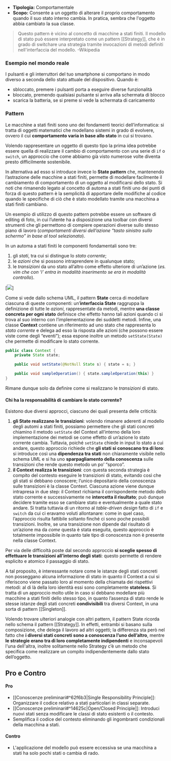- **Tipologia:** Comportamentale
- **Scopo:** Consente a un oggetto di alterare il proprio comportamento quando il suo stato interno cambia. In pratica, sembra che l'oggetto abbia cambiato la sua classe.

> Questo pattern è vicino al concetto di macchine a stati finiti. Il modello di stato può essere interpretato come un pattern [[Strategy]], che è in grado di switchare una strategia tramite invocazioni di metodi definiti nell'interfaccia del modello.
> -Wikipedia

### Esempio nel mondo reale

I pulsanti e gli interruttori del tuo smartphone si comportano in modo diverso a seconda dello stato attuale del dispositivo. Quando è:
- sbloccato, premere i pulsanti porta a eseguire diverse funzionalità
- bloccato, premendo qualsiasi pulsante si arriva alla schermata di blocco
- scarica la batteria, se si preme si vede la schermata di caricamento


### Pattern

Le macchine a stati finiti sono uno dei fondamenti teorici dell’informatica: si tratta di oggetti matematici che modellano sistemi in grado di evolvere, ovvero il cui **comportamento varia in base allo stato** in cui si trovano.

Volendo rappresentare un oggetto di questo tipo la prima idea potrebbe essere quella di realizzare il cambio di comportamento con una serie di `if` o `switch`, un approccio che come abbiamo già visto numerose volte diventa presto difficilmente sostenibile.  

In alternativa ad esso si introduce invece lo **State pattern** che, mantenendo l’astrazione delle macchine a stati finiti, permette di modellare facilmente il cambiamento di comportamento di un oggetto al modificarsi dello stato. Si noti che rimanendo legato al concetto di automa a stati finiti uno dei punti di forza di questo pattern è la semplicità di apportare delle modifiche al codice quando le specifiche di ciò che è stato modellato tramite una macchina a stati finiti cambiano.

Un esempio di utilizzo di questo pattern potrebbe essere un software di editing di foto, in cui l’utente ha a disposizione una toolbar con diversi strumenti che gli permettono di compiere operazioni diverse sullo stesso piano di lavoro (_comportamenti diversi dell’azione “tasto sinistro sullo schermo” in base al tool selezionato_).

In un automa a stati finiti le componenti fondamentali sono tre:
1. gli _stati_, tra cui si distingue lo _stato corrente_;
2. le _azioni_ che si possono intraprendere in qualunque stato;
3. le _transizioni_ da uno stato all’altro come effetto ulteriore di un’azione (_es. vim che con ‘i’ entra in modalità inserimento se era in modalità controllo_).

[![](https://marcobuster.github.io/sweng/mdbook-plantuml-img/38e69dd4186f73b149fe9a89fca3174d2fe654a6.svg)]

Come si vede dallo schema UML, il pattern **State** cerca di modellare ciascuna di queste componenti: un’**interfaccia State** raggruppa la definizione di tutte le _azioni_, rappresentate da metodi, mentre **una classe concreta per ogni stato** definisce che effetto hanno tali azioni quando ci si trova al suo interno con l’implementazione dei suddetti metodi. Infine, una classe **Context** contiene un riferimento ad uno stato che rappresenta lo _stato corrente_ e delega ad esso la risposta alle azioni (che possono essere viste come degli “eventi”); essa espone inoltre un metodo `setState(State)` che permette di modificare lo stato corrente.

```java
public class Context {
    private State state;

    public void setState(@NotNull State s) { state = s; }

    public void sampleOperation() { state.sampleOperation(this) }
}
```

Rimane dunque solo da definire come si realizzano le _transizioni_ di stato.
#### Chi ha la responsabilità di cambiare lo stato corrente? 
Esistono due diversi approcci, ciascuno dei quali presenta delle criticità:
1. **gli State realizzano le transizioni**: volendo rimanere aderenti al modello degli automi a stati finiti, possiamo permettere che gli stati concreti chiamino il metodo `setState` del Context all’interno della loro implementazione dei metodi se come effetto di un’azione lo stato corrente cambia. Tuttavia, poiché `setState` chiede in input lo stato a cui andare, questo approccio richiede che **gli stati si conoscano tra di loro**: si introduce così una **dipendenza tra stati** non chiaramente visibile nello schema UML e si ha uno **sparpagliamento della conoscenza** sulle transizioni che rende questo metodo un po’ “sporco”.
2. **il Context realizza le transizioni**: con questa seconda strategia è compito del contesto eseguire le transizioni di stato, evitando così che gli stati si debbano conoscere; l’unico depositario della conoscenza sulle transizioni è la classe Context. 
   Ciascuna azione viene dunque intrapresa in due step: il Context richiama il corrispondente metodo dello stato corrente e successivamente ne **intercetta il risultato**; può dunque decidere tramite esso se cambiare stato e eventualmente a quale stato andare. 
   Si tratta tuttavia di un ritorno al _table-driven design_ fatto di `if` e `switch` da cui ci eravamo voluti allontanare: come in quel caso, l’approccio risulta fattibile soltanto finché ci sono poche possibili transizioni. Inoltre, se una transizione non dipende dal risultato di un’azione ma da _come_ questa è stata eseguita, questo approccio è totalmente impossibile in quanto tale tipo di conoscenza non è presente nella classe Context.


Per via delle difficoltà poste dal secondo approccio **si sceglie spesso di effettuare le transizioni all’interno degli stati**: questo permette di rendere esplicito e atomico il passaggio di stato.  

A tal proposito, è interessante notare come le istanze degli stati concreti non posseggano alcuna informazione di stato in quanto il Context a cui si riferiscono viene passato loro al momento della chiamata dei rispettivi metodi: al di là della loro identità essi sono completamente **stateless**.
Si tratta di un approccio molto utile in caso si debbano modellare più macchine a stati finiti dello stesso tipo, in quanto l’assenza di stato rende le stesse istanze degli stati concreti **condivisibili** tra diversi Context, in una sorta di pattern [[Singleton]].

Volendo trovare ulteriori analogie con altri pattern, il pattern State ricorda nello schema il pattern [[Strategy]]. In effetti, entrambi si basano sulla composizione, che delega il lavoro ad altri oggetti; la differenza sta però nel fatto che **i diversi stati concreti sono a conoscenza l’uno dell’altro**, mentre **le strategie erano tra di loro completamente indipendenti** e inconsapevoli l'una dell'altra, inoltre solitamente nello Strategy c’è un metodo che specifica come realizzare un compito indipendentemente dallo stato dell’oggetto.

## Pro e Contro

#### Pro
- [[Conoscenze preliminari#^62f6b3|Single Responsibility Principle]]: Organizzare il codice relativo a stati particolari in classi separate.
- [[Conoscenze preliminari#^14625c|Open/Closed Principle]]: Introduci nuovi stati senza modificare le classi di stato esistenti o il contesto.
- Semplifica il codice del contesto eliminando gli ingombranti condizionali della macchina a stati.

#### Contro
- L'applicazione del modello può essere eccessiva se una macchina a stati ha solo pochi stati o cambia di rado.